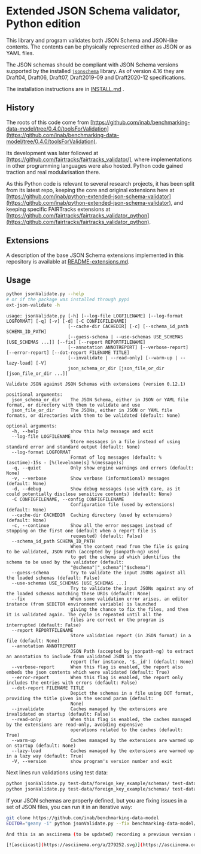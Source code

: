 # Extended JSON Schema validator, Python edition

This library and program validates both JSON Schema and JSON-like contents.
The contents can be physically represented either as JSON or as YAML files.

The JSON schemas should be compliant with JSON Schema versions supported
by the installed [`jsonschema`](https://python-jsonschema.readthedocs.io/en/stable/) library.
As of version 4.16 they are Draft04, Draft06, Draft07, Draft2019-09 and Draft2020-12 specifications.

The installation instructions are in [INSTALL.md](INSTALL.md) .

## History

The roots of this code come from [https://github.com/inab/benchmarking-data-model/tree/0.4.0/toolsForValidation](https://github.com/inab/benchmarking-data-model/tree/0.4.0/toolsForValidation).

Its development was later followed at [https://github.com/fairtracks/fairtracks_validator/], where implementations in other programming languages were also hosted. Python code gained traction and real modularisation there.

As this Python code is relevant to several research projects, it has been split from its latest repo, keeping the core and original extensions here at [https://github.com/inab/python-extended-json-schema-validator](https://github.com/inab/python-extended-json-schema-validator), and keeping specific FAIRTracks extensions at [https://github.com/fairtracks/fairtracks_validator_python](https://github.com/fairtracks/fairtracks_validator_python).

## Extensions

A description of the base JSON Schema extensions implemented in this repository is available at [README-extensions.md](README-extensions.md).

## Usage

```bash
python jsonValidate.py --help
# or if the package was installed through pypi
ext-json-validate -h
```
```
usage: jsonValidate.py [-h] [--log-file LOGFILENAME] [--log-format LOGFORMAT] [-q] [-v] [-d] [-C CONFIGFILENAME]
                       [--cache-dir CACHEDIR] [-c] [--schema_id_path SCHEMA_ID_PATH]
                       [--guess-schema | --use-schemas USE_SCHEMAS [USE_SCHEMAS ...]] [--fix] [--report REPORTFILENAME]
                       [--annotation ANNOTREPORT] [--verbose-report] [--error-report] [--dot-report FILENAME TITLE]
                       [--invalidate | --read-only] [--warm-up | --lazy-load] [-V]
                       json_schema_or_dir [json_file_or_dir [json_file_or_dir ...]]

Validate JSON against JSON Schemas with extensions (version 0.12.1)

positional arguments:
  json_schema_or_dir    The JSON Schema, either in JSON or YAML file format, or directory with them to validate and use
  json_file_or_dir      The JSONs, either in JSON or YAML file formats, or directories with them to be validated (default: None)

optional arguments:
  -h, --help            show this help message and exit
  --log-file LOGFILENAME
                        Store messages in a file instead of using standard error and standard output (default: None)
  --log-format LOGFORMAT
                        Format of log messages (default: %(asctime)-15s - [%(levelname)s] %(message)s)
  -q, --quiet           Only show engine warnings and errors (default: None)
  -v, --verbose         Show verbose (informational) messages (default: None)
  -d, --debug           Show debug messages (use with care, as it could potentially disclose sensitive contents) (default: None)
  -C CONFIGFILENAME, --config CONFIGFILENAME
                        Configuration file (used by extensions) (default: None)
  --cache-dir CACHEDIR  Caching directory (used by extensions) (default: None)
  -c, --continue        Show all the error messages instead of stopping on the first one (default when a report file is
                        requested) (default: False)
  --schema_id_path SCHEMA_ID_PATH
                        When the content read from the file is going to be validated, JSON Path (accepted by jsonpath-ng) used
                        to get the schema id which identifies the schema to be used by the validator (default:
                        "@schema"|"_schema"|"$schema")
  --guess-schema        Try to validate the input JSONs against all the loaded schemas (default: False)
  --use-schemas USE_SCHEMAS [USE_SCHEMAS ...]
                        Try to validate the input JSONs against any of the loaded schemas matching these URIs (default: None)
  --fix                 When some validation error arises, an editor instance (from $EDITOR environment variable) is launched
                        giving the chance to fix the files, and then it is validated again. The cycle is repeated until all the
                        files are correct or the program is interrupted (default: False)
  --report REPORTFILENAME
                        Store validation report (in JSON format) in a file (default: None)
  --annotation ANNOTREPORT
                        JSON Path (accepted by jsonpath-ng) to extract an annotation to include from validated JSON in the
                        report (for instance, '$._id') (default: None)
  --verbose-report      When this flag is enabled, the report also embeds the json contents which were validated (default: True)
  --error-report        When this flag is enabled, the report only includes the entries with errors (default: False)
  --dot-report FILENAME TITLE
                        Depict the schemas in a file using DOT format, providing the title given in the second param (default:
                        None)
  --invalidate          Caches managed by the extensions are invalidated on startup (default: False)
  --read-only           When this flag is enabled, the caches managed by the extensions are read-only, avoiding expensive
                        operations related to the caches (default: True)
  --warm-up             Caches managed by the extensions are warmed up on startup (default: None)
  --lazy-load           Caches managed by the extensions are warmed up in a lazy way (default: True)
  -V, --version         show program's version number and exit
```

Next lines run validations using test data:

```bash
python jsonValidate.py test-data/foreign_key_example/schemas/ test-data/foreign_key_example/good_validation/
python jsonValidate.py test-data/foreign_key_example/schemas/ test-data/foreign_key_example/bad_validation/
```

If your JSON schemas are properly defined, but you are fixing issues in a set of JSON files, you can run it in an iterative way:

```bash
git clone https://github.com/inab/benchmarking-data-model
EDITOR="geany -i" python jsonValidate.py --fix benchmarking-data-model/json-schemas/1.0.x benchmarking-data-model/prototype-data/1.0.x/QfO-fail

And this is an asciinema (to be updated) recording a previous version of FAIRTracks Validator:

[![asciicast](https://asciinema.org/a/279252.svg)](https://asciinema.org/a/279252)


